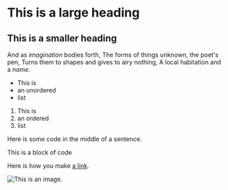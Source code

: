 # This is a large heading
 
 ## This is a smaller heading
 
 And as *imagination* bodies forth,
 The forms of things unknown, the poet's pen,
 Turns them to shapes and gives to airy nothing,
 A local habitation and a *name*.
 
 - This is
 - an unordered
 - list
 
 1. This is
 2. an ordered
 3. list
 
 Here is some code in the middle of a sentence.
 
 
 This is
 a block
 of code
 
 
 Here is how you make [a link](https://www.wikipedia.org/).
 
 ![This is an image.](https://github.com/yihui/xaringan/releases/download/v0.0.2/karl-moustache.jpg)
